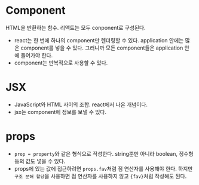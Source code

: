 # Component

HTML을 반환하는 함수. 리액트는 모두 conponent로 구성된다.

- react는 한 번에 하나의 component만 렌더링할 수 있다. application 안에는 많은 component를 넣을 수 있다. 그러니까 모든 component들은 application 안에 들어가야 한다.
- component는 반복적으로 사용할 수 있다.

# JSX

- JavaScript와 HTML 사이의 조합. react에서 나온 개념이다.
- jsx는 component에 정보를 보낼 수 있다.

# props

- `prop = property`와 같은 형식으로 작성한다. string뿐만 아니라 boolean, 정수형 등의 값도 넣을 수 있다.
- props에 있는 값에 접근하려면 `props.fav`처럼 점 연산자를 사용해야 한다. 하지만 `구조 분해 할당`을 사용하면 점 연산자를 사용하지 않고 `{fav}`처럼 작성해도 된다.
